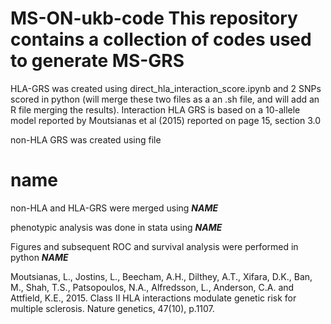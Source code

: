 # MS-ON-ukb-code This repository contains a collection of codes used to generate MS-GRS 

HLA-GRS was created using direct_hla_interaction_score.ipynb and 2 SNPs scored in python (will merge these two files as a an .sh file, and will add an R file merging the results). Interaction HLA GRS is based on a 10-allele model reported by Moutsianas et al (2015) reported on page 15, section 3.0

non-HLA GRS was created using file
# name

non-HLA and HLA-GRS were merged using ***NAME*** 

phenotypic analysis was done in stata using ***NAME*** 

Figures and subsequent ROC and survival analysis were performed in python ***NAME***

Moutsianas, L., Jostins, L., Beecham, A.H., Dilthey, A.T., Xifara, D.K., Ban, M., Shah, T.S., Patsopoulos, N.A., Alfredsson, L., Anderson, C.A. and Attfield, K.E., 2015. Class II HLA interactions modulate genetic risk for multiple sclerosis. Nature genetics, 47(10), p.1107.
